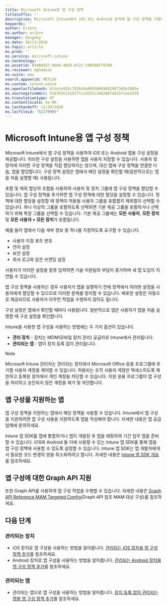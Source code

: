 ```yaml
---
title: Microsoft Intune용 앱 구성 정책
titlesuffix: ''
description: Microsoft Intune에서 iOS 또는 Android 장치에 앱 구성 정책을 사용하는 방법을 알아봅니다.
keywords: ''
author: Erikre
ms.author: erikre
manager: dougeby
ms.date: 10/11/2018
ms.topic: article
ms.prod: ''
ms.service: microsoft-intune
ms.technology: ''
ms.assetid: 834B4557-80A9-48C0-A72C-C98F6AF79708
ms.reviewer: mghadial
ms.suite: ems
search.appverid: MET150
ms.custom: intune-azure
ms.openlocfilehash: bfde1e935c782643e06030659082907365b1903e
ms.sourcegitcommit: 51b763e131917fccd255c346286fa515fcee33f0
ms.translationtype: HT
ms.contentlocale: ko-KR
ms.lasthandoff: 11/20/2018
ms.locfileid: "52179995"
---
```

# <a name="app-configuration-policies-for-microsoft-intune"></a>Microsoft Intune용 앱 구성 정책

Microsoft Intune에서 앱 구성 정책을 사용하여 iOS 또는 Android 앱용 구성 설정을 제공합니다. 이러한 구성 설정을 사용하면 앱을 사용자 지정할 수 있습니다. 사용자 및 장치에 이러한 구성 정책을 직접 할당하지는 않으며, 대신 앱에 구성 정책을 연결한 다음, 앱을 할당합니다. 구성 정책 설정은 앱에서 해당 설정을 확인할 때(일반적으로는 앱을 처음 실행할 때) 사용됩니다.

포함 및 제외 할당의 조합을 사용하여 사용자 및 장치 그룹에 앱 구성 정책을 할당할 수 있습니다. 앱 구성 정책을 추가하면 앱 구성 정책에 대한 할당을 설정할 수 있습니다. 정책에 대한 할당을 설정할 때 정책이 적용될 사용자 그룹을 포함할지 제외할지 선택할 수 있습니다. 하나 이상의 그룹을 포함하도록 선택하면 기본 제공 그룹을 포함하거나 선택하기 위해 특정 그룹을 선택할 수 있습니다. 기본 제공 그룹에는 **모든 사용자**, **모든 장치** 및 **모든 사용자 + 모든 장치**가 포함됩니다.

예를 들어 앱에서 다음 세부 정보 중 하나를 지정하도록 요구할 수 있습니다.

- 사용자 지정 포트 번호
- 언어 설정
- 보안 설정
- 회사 로고와 같은 브랜딩 설정

사용자가 이러한 설정을 잘못 입력하면 기술 지원팀의 부담이 증가하며 새 앱 도입이 지연될 수 있습니다.

앱 구성 정책을 사용하는 경우 사용자가 앱을 실행하기 전에 정책에서 이러한 설정을 사용자에게 할당할 수 있으므로 이러한 문제를 방지할 수 있습니다. 배포한 설정은 자동으로 제공되므로 사용자가 아무런 작업을 수행하지 않아도 됩니다.

구성 설정은 앱에서 확인할 때마다 사용됩니다. 일반적으로 앱은 사용자가 앱을 처음 실행할 때 구성 설정을 확인합니다.

Intune을 사용한 앱 구성을 사용하는 방법에는 두 가지 옵션이 있습니다.
 - **관리 장치** - 장치는 MDM(모바일 장치 관리) 공급자로 Intune에서 관리됩니다.
 - **관리되는 앱** - 앱이 장치 등록 없이 관리됩니다.

> [!NOTE]
> Microsoft Intune 관리자는 관리되는 장치에서 Microsoft Office 응용 프로그램에 추가할 사용자 계정을 제어할 수 있습니다. 허용되는 조직 사용자 계정만 액세스하도록 제한하고 등록된 장치에서 개인 계정을 차단할 수 있습니다. 지원 응용 프로그램이 앱 구성을 처리하고 승인되지 않은 계정을 제거 및 차단합니다.

## <a name="apps-that-support-app-configuration"></a>앱 구성을 지원하는 앱

앱 구성 정책을 지원하는 앱에서 해당 정책을 사용할 수 있습니다. Intune에서 앱 구성을 지원하려면 앱 구성 사용을 지원하도록 앱을 작성해야 합니다. 자세한 내용은 앱 공급업체에 문의하세요.

Intune 앱 SDK를 앱에 통합하거나 앱이 개발된 후 앱을 래핑하여 기간 업무 앱을 준비할 수 있습니다. iOS와 Android 둘 다에 사용할 수 있는 Intune 앱 SDK를 통해 앱을 앱 구성 정책에 사용할 수 있도록 설정할 수 있습니다. Intune 앱 SDK는 앱 개발자에게서 필요한 코드 변경의 양을 최소화하려고 합니다. 자세한 내용은 [Intune 앱 SDK 개요](app-sdk.md)를 참조하세요.

## <a name="graph-api-support-for-app-configuration"></a>앱 구성에 대한 Graph API 지원

또한 Graph API를 사용하여 앱 구성 작업을 수행할 수 있습니다. 자세한 내용은 [Graph API Reference MAM Targeted Config](https://graph.microsoft.io/docs/api-reference/beta/api/intune_mam_targetedmanagedappconfiguration_create)(Graph API 참조 MAM 대상 구성)를 참조하세요.

## <a name="next-steps"></a>다음 단계

### <a name="managed-devices"></a>관리되는 장치

 - iOS 장치로 앱 구성을 사용하는 방법을 알아봅니다.  [관리되는 iOS 장치용 앱 구성 정책 추가](app-configuration-policies-use-ios.md)를 참조하세요.
 - Android 장치로 앱 구성을 사용하는 방법을 알아봅니다.  [관리되는 Android 장치용 앱 구성 정책 추가](app-configuration-policies-use-android.md)를 참조하세요.

### <a name="managed-apps"></a>관리되는 앱

 - 관리되는 앱으로 앱 구성을 사용하는 방법을 알아봅니다. [장치 등록 없이 관리되는 앱용 앱 구성 정책 추가](app-configuration-policies-managed-app.md)를 참조하세요.
